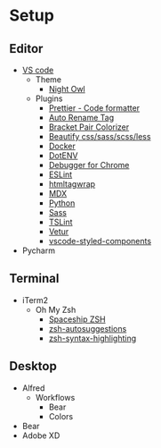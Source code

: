 # Setup
## Editor
- [VS code](https://code.visualstudio.com/)
  - Theme
    - [Night Owl](https://marketplace.visualstudio.com/items?itemName=sdras.night-owl&WT.mc_id=twitter-social-sdras)
  - Plugins
    - [Prettier - Code formatter](https://marketplace.visualstudio.com/items?itemName=esbenp.prettier-vscode)
    - [Auto Rename Tag](https://marketplace.visualstudio.com/items?itemName=formulahendry.auto-rename-tag)
    - [Bracket Pair Colorizer](https://marketplace.visualstudio.com/items?itemName=CoenraadS.bracket-pair-colorizer)
    - [Beautify css/sass/scss/less](https://marketplace.visualstudio.com/items?itemName=michelemelluso.code-beautifier)
    - [Docker](https://marketplace.visualstudio.com/items?itemName=PeterJausovec.vscode-docker)
    - [DotENV](https://marketplace.visualstudio.com/items?itemName=mikestead.dotenv)
    - [Debugger for Chrome](https://marketplace.visualstudio.com/items?itemName=msjsdiag.debugger-for-chrome)
    - [ESLint](https://marketplace.visualstudio.com/items?itemName=dbaeumer.vscode-eslint)
    - [htmltagwrap](https://marketplace.visualstudio.com/items?itemName=bradgashler.htmltagwrap)
    - [MDX](https://marketplace.visualstudio.com/items?itemName=silvenon.mdx)
    - [Python](https://marketplace.visualstudio.com/items?itemName=ms-python.python)
    - [Sass](https://marketplace.visualstudio.com/items?itemName=robinbentley.sass-indented)
    - [TSLint](https://marketplace.visualstudio.com/items?itemName=eg2.tslint)
    - [Vetur](https://marketplace.visualstudio.com/items?itemName=octref.vetur)
    - [vscode-styled-components](https://marketplace.visualstudio.com/items?itemName=jpoissonnier.vscode-styled-components)
- Pycharm

## Terminal
- iTerm2
  - Oh My Zsh
    - [Spaceship ZSH](https://github.com/denysdovhan/spaceship-prompt)
    - [zsh-autosuggestions](https://github.com/zsh-users/zsh-autosuggestions)
    - [zsh-syntax-highlighting](https://github.com/zsh-users/zsh-syntax-highlighting)

## Desktop
- Alfred
  - Workflows
    - Bear
    - Colors
- Bear
- Adobe XD
